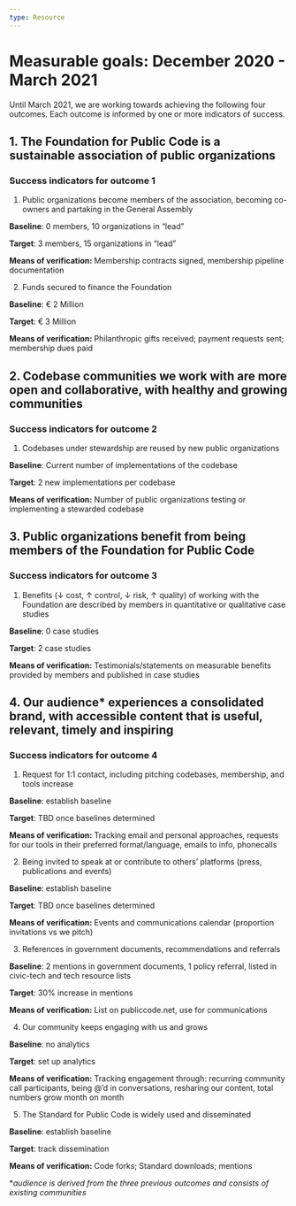 ```yaml
---
type: Resource
---
```


# Measurable goals: December 2020 - March 2021

Until March 2021, we are working towards achieving the following four outcomes. Each outcome is informed by one or more indicators of success.

## 1. The Foundation for Public Code is a sustainable association of public organizations

### Success indicators for outcome 1

1. Public organizations become members of the association, becoming co-owners and partaking in the General Assembly

**Baseline**: 0 members, 10 organizations in “lead”

**Target**: 3 members, 15 organizations in “lead”

**Means of verification:** Membership contracts signed, membership pipeline documentation

2. Funds secured to finance the Foundation

**Baseline**: € 2 Million

**Target**: € 3 Million

**Means of verification:** Philanthropic gifts received; payment requests sent; membership dues paid

## 2. Codebase communities we work with are more open and collaborative, with healthy and growing communities

### Success indicators for outcome 2

1. Codebases under stewardship are reused by new public organizations

**Baseline**: Current number of implementations of the codebase

**Target**: 2 new implementations per codebase

**Means of verification:** Number of public organizations testing or implementing a stewarded codebase

## 3. Public organizations benefit from being members of the Foundation for Public Code

### Success indicators for outcome 3

1. Benefits (↓ cost, ↑ control, ↓ risk, ↑ quality) of working with the Foundation are described by members in quantitative or qualitative case studies

**Baseline**: 0 case studies

**Target**: 2 case studies

**Means of verification:** Testimonials/statements on measurable benefits provided by members and published in case studies

## 4. Our audience* experiences a consolidated brand, with accessible content that is useful, relevant, timely and inspiring

### Success indicators for outcome 4

1. Request for 1:1 contact, including pitching codebases, membership, and tools increase

**Baseline**: establish baseline

**Target**: TBD once baselines determined

**Means of verification:** Tracking email and personal approaches, requests for our tools in their preferred format/language, emails to info, phonecalls

2. Being invited to speak at or contribute to others’ platforms (press, publications and events)

**Baseline**: establish baseline

**Target**: TBD once baselines determined

**Means of verification:** Events and communications calendar (proportion invitations vs we pitch)

3. References in government documents, recommendations and referrals

**Baseline**: 2 mentions in government documents, 1 policy referral, listed in civic-tech and tech resource lists

**Target**: 30% increase in mentions

**Means of verification:** List on publiccode.net, use for communications

4. Our community keeps engaging with us and grows

**Baseline**: no analytics

**Target**: set up analytics

**Means of verification:** Tracking engagement through: recurring community call participants, being @’d in conversations, resharing our content, total numbers grow month on month

5. The Standard for Public Code is widely used and disseminated

**Baseline**: establish baseline

**Target**: track dissemination

**Means of verification:** Code forks; Standard downloads; mentions

**audience is derived from the three previous outcomes and consists of existing communities*
